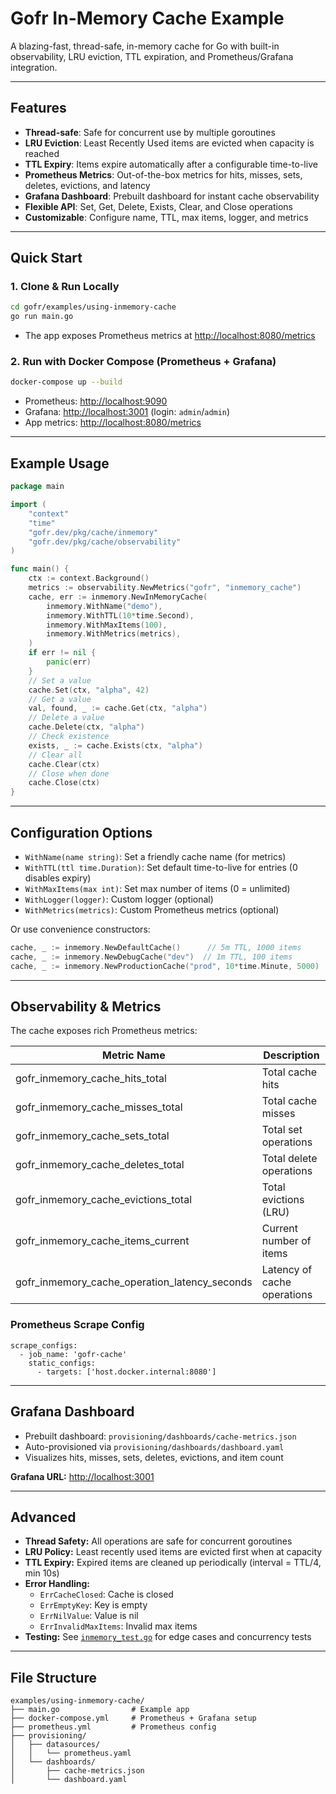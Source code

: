 # Gofr In-Memory Cache Example

A blazing-fast, thread-safe, in-memory cache for Go with built-in observability, LRU eviction, TTL expiration, and Prometheus/Grafana integration.

---

## Features

- **Thread-safe**: Safe for concurrent use by multiple goroutines
- **LRU Eviction**: Least Recently Used items are evicted when capacity is reached
- **TTL Expiry**: Items expire automatically after a configurable time-to-live
- **Prometheus Metrics**: Out-of-the-box metrics for hits, misses, sets, deletes, evictions, and latency
- **Grafana Dashboard**: Prebuilt dashboard for instant cache observability
- **Flexible API**: Set, Get, Delete, Exists, Clear, and Close operations
- **Customizable**: Configure name, TTL, max items, logger, and metrics

---

## Quick Start

### 1. Clone & Run Locally

```sh
cd gofr/examples/using-inmemory-cache
go run main.go
```

- The app exposes Prometheus metrics at [http://localhost:8080/metrics](http://localhost:8080/metrics)

### 2. Run with Docker Compose (Prometheus + Grafana)

```sh
docker-compose up --build
```

- Prometheus: [http://localhost:9090](http://localhost:9090)
- Grafana: [http://localhost:3001](http://localhost:3001) (login: `admin`/`admin`)
- App metrics: [http://localhost:8080/metrics](http://localhost:8080/metrics)

---

## Example Usage

```go
package main

import (
    "context"
    "time"
    "gofr.dev/pkg/cache/inmemory"
    "gofr.dev/pkg/cache/observability"
)

func main() {
    ctx := context.Background()
    metrics := observability.NewMetrics("gofr", "inmemory_cache")
    cache, err := inmemory.NewInMemoryCache(
        inmemory.WithName("demo"),
        inmemory.WithTTL(10*time.Second),
        inmemory.WithMaxItems(100),
        inmemory.WithMetrics(metrics),
    )
    if err != nil {
        panic(err)
    }
    // Set a value
    cache.Set(ctx, "alpha", 42)
    // Get a value
    val, found, _ := cache.Get(ctx, "alpha")
    // Delete a value
    cache.Delete(ctx, "alpha")
    // Check existence
    exists, _ := cache.Exists(ctx, "alpha")
    // Clear all
    cache.Clear(ctx)
    // Close when done
    cache.Close(ctx)
}
```

---

## Configuration Options

- `WithName(name string)`: Set a friendly cache name (for metrics)
- `WithTTL(ttl time.Duration)`: Set default time-to-live for entries (0 disables expiry)
- `WithMaxItems(max int)`: Set max number of items (0 = unlimited)
- `WithLogger(logger)`: Custom logger (optional)
- `WithMetrics(metrics)`: Custom Prometheus metrics (optional)

Or use convenience constructors:

```go
cache, _ := inmemory.NewDefaultCache()      // 5m TTL, 1000 items
cache, _ := inmemory.NewDebugCache("dev")  // 1m TTL, 100 items
cache, _ := inmemory.NewProductionCache("prod", 10*time.Minute, 5000)
```

---

## Observability & Metrics

The cache exposes rich Prometheus metrics:

| Metric Name                        | Description                        |
|------------------------------------|------------------------------------|
| gofr_inmemory_cache_hits_total     | Total cache hits                   |
| gofr_inmemory_cache_misses_total   | Total cache misses                 |
| gofr_inmemory_cache_sets_total     | Total set operations               |
| gofr_inmemory_cache_deletes_total  | Total delete operations            |
| gofr_inmemory_cache_evictions_total| Total evictions (LRU)              |
| gofr_inmemory_cache_items_current  | Current number of items            |
| gofr_inmemory_cache_operation_latency_seconds | Latency of cache operations |

### Prometheus Scrape Config

```
scrape_configs:
  - job_name: 'gofr-cache'
    static_configs:
      - targets: ['host.docker.internal:8080']
```

---

## Grafana Dashboard

- Prebuilt dashboard: `provisioning/dashboards/cache-metrics.json`
- Auto-provisioned via `provisioning/dashboards/dashboard.yaml`
- Visualizes hits, misses, sets, deletes, evictions, and item count

**Grafana URL:** [http://localhost:3001](http://localhost:3001)

---

## Advanced

- **Thread Safety:** All operations are safe for concurrent goroutines
- **LRU Policy:** Least recently used items are evicted first when at capacity
- **TTL Expiry:** Expired items are cleaned up periodically (interval = TTL/4, min 10s)
- **Error Handling:**
  - `ErrCacheClosed`: Cache is closed
  - `ErrEmptyKey`: Key is empty
  - `ErrNilValue`: Value is nil
  - `ErrInvalidMaxItems`: Invalid max items
- **Testing:** See [`inmemory_test.go`](../../pkg/cache/inmemory/inmemory_test.go) for edge cases and concurrency tests

---

## File Structure

```
examples/using-inmemory-cache/
├── main.go                # Example app
├── docker-compose.yml     # Prometheus + Grafana setup
├── prometheus.yml         # Prometheus config
├── provisioning/
│   ├── datasources/
│   │   └── prometheus.yaml
│   └── dashboards/
│       ├── cache-metrics.json
│       └── dashboard.yaml
```
